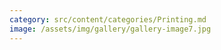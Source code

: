 ```yaml
---
category: src/content/categories/Printing.md
image: /assets/img/gallery/gallery-image7.jpg
---
```



